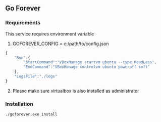 ## Go Forever

### Requirements

This service requires environment variable

1. GOFOREVER_CONFIG = c:/path/to/config.json

```javascript
{
	"Run":{
		"StartCommand":"VBoxManage startvm ubuntu --type HeadLess",
		"EndCommand":"VBoxManage controlvm ubuntu poweroff soft"
	},
	"LogsFile":"./logs"
}

```

2. Please make sure virtualbox is also installed as administrator

### Installation
```
./goforever.exe install
```



